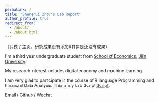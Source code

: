 ```yaml
---
permalink: /
title: "Shengrui Zhou's Lab Report"
author_profile: true
redirect_from: 
  - /about/
  - /about.html
---
```

（只做了主页，研究成果没有添加#其实是还没有成果）

I'm a third year undergraduate student from [School of Economics](https://jjxy.jlu.edu.cn/), [Jilin University](https://www.jlu.edu.cn/). 

My research interest includes digital economy and machine learning.

I am very glad to participate in the course of R language Programming and Financial Data Analysis. This is my Lab Script [Script](../files/Exercise_1.R).

[Email](mailto:zhousr2421@mails.jlu.edu.cn) / [Github](https://github.com/SR6688) / [Wechat](../images/wechat.jpg)
